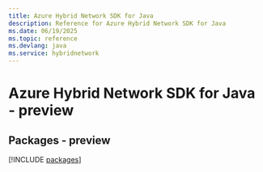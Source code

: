 ```yaml
---
title: Azure Hybrid Network SDK for Java
description: Reference for Azure Hybrid Network SDK for Java
ms.date: 06/19/2025
ms.topic: reference
ms.devlang: java
ms.service: hybridnetwork
---
```

# Azure Hybrid Network SDK for Java - preview
## Packages - preview
[!INCLUDE [packages](hybrid-network-index.md)]